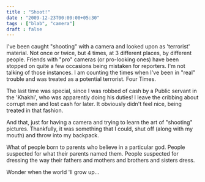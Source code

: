 ```yaml
---
title : "Shoot!"
date : "2009-12-23T00:00:00+05:30"
tags : ["blab", "camera"]
draft : false
---
```


I've been caught "shooting" with a camera and looked upon as
'terrorist' material. Not once or twice, but 4 times, at 3
different places, by different people. Friends with "pro" cameras
(or pro-looking ones) have been stopped on quite a few occasions
being mistaken for reporters. I'm not talking of those
instances. I am counting the times when I've been in "real"
trouble and was treated as a potential terrorist. Four Times.

The last time was special, since I was robbed of cash by a Public
servant in the 'Khakhi', who was apparently doing his duties! I
leave the cribbing about corrupt men and lost cash for later. It
obviously didn't feel nice, being treated in that fashion.

And that, just for having a camera and trying to learn the art of
"shooting" pictures. Thankfully, it was something that I could,
shut off (along with my mouth) and throw into my backpack.

What of people born to parents who believe in a particular
god. People suspected for what their parents named them. People
suspected for dressing the way their fathers and mothers and
brothers and sisters dress.

Wonder when the world 'll grow up...
